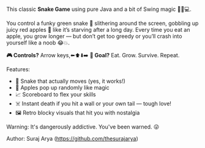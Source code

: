 This classic **Snake Game** using pure Java and a bit of Swing magic 🧙‍♂️💻.

You control a funky green snake 🐍 slithering around the screen, gobbling up juicy red apples 🍎 like it’s starving after a long day. Every time you eat an apple, you grow longer — but don’t get too greedy or you’ll crash into yourself like a noob 😂💥.

**🎮 Controls?** Arrow keys,⬅️⬆️⬇️➡️
**🎯 Goal?** Eat. Grow. Survive. Repeat.

Features:

* 💚 Snake that actually moves (yes, it works!)
* 🍏 Apples pop up randomly like magic
* 📈 Scoreboard to flex your skills
* ☠️ Instant death if you hit a wall or your own tail — tough love!
* 🖼️ Retro blocky visuals that hit you with nostalgia

Warning: It's dangerously addictive. You've been warned. 😜

Author: Suraj Arya (https://github.com/thesurajarya)
